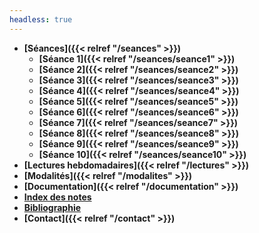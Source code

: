 ```yaml
---
headless: true
---
```


- **[Séances]({{< relref "/seances" >}})**
  - **[Séance 1]({{< relref "/seances/seance1" >}})**
  - **[Séance 2]({{< relref "/seances/seance2" >}})**
  - **[Séance 3]({{< relref "/seances/seance3" >}})**
  - **[Séance 4]({{< relref "/seances/seance4" >}})**
  - **[Séance 5]({{< relref "/seances/seance5" >}})**
  - **[Séance 6]({{< relref "/seances/seance6" >}})** 
  - **[Séance 7]({{< relref "/seances/seance7" >}})**
  - **[Séance 8]({{< relref "/seances/seance8" >}})**
  - **[Séance 9]({{< relref "/seances/seance9" >}})**
  - **[Séance 10]({{< relref "/seances/seance10" >}})**
- **[Lectures hebdomadaires]({{< relref "/lectures" >}})**
- **[Modalités]({{< relref "/modalites" >}})**
- **[Documentation]({{< relref "/documentation" >}})**
- **<a href="https://demo.hedgedoc.org/sl_ISH8hSDSCQ9TUQEDzQg#" target="blank">Index des notes</a>**
- **<a href="https://www.zotero.org/groups/4276254/fra3826-a2021/library" target="blank">Bibliographie</a>**
- **[Contact]({{< relref "/contact" >}})**
